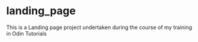 # landing_page
This is a Landing page project undertaken  during the course of my training in Odin Tutorials
